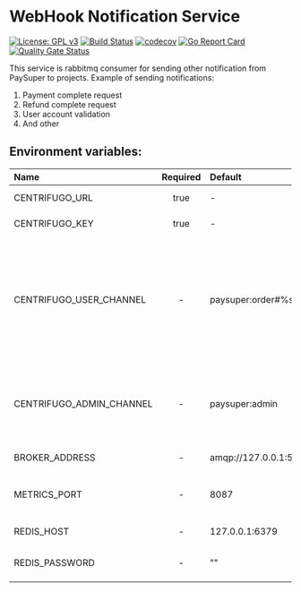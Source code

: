 WebHook Notification Service
====

[![License: GPL v3](https://img.shields.io/badge/License-GPLv3-brightgreen.svg)](https://www.gnu.org/licenses/gpl-3.0)
[![Build Status](https://travis-ci.org/paysuper/paysuper-webhook-notifier.svg?branch=master)](https://travis-ci.org/paysuper/paysuper-webhook-notifier) 
[![codecov](https://codecov.io/gh/paysuper/paysuper-webhook-notifier/branch/master/graph/badge.svg)](https://codecov.io/gh/paysuper/paysuper-webhook-notifier) 
[![Go Report Card](https://goreportcard.com/badge/github.com/paysuper/paysuper-webhook-notifier)](https://goreportcard.com/report/github.com/paysuper/paysuper-webhook-notifier)
[![Quality Gate Status](https://sonarcloud.io/api/project_badges/measure?project=paysuper_paysuper-webhook-notifier&metric=alert_status)](https://sonarcloud.io/dashboard?id=paysuper_paysuper-webhook-notifier)

This service is rabbitmq consumer for sending other notification from PaySuper to projects.
Example of sending notifications:

1. Payment complete request
2. Refund complete request
3. User account validation
4. And other

## Environment variables:

| Name                     | Required | Default               | Description                                                                                                                         |
|:-------------------------|:--------:|:----------------------|:---------------------------------------------------------------------------------------------------------------------|
| CENTRIFUGO_URL           | true     | -                     | Centrifugo host address                                                                                              |
| CENTRIFUGO_KEY           | true     | -                     | Centrifugo API key                                                                                                   |
| CENTRIFUGO_USER_CHANNEL  | -        | paysuper:order#%s     | Name of centrifugo channel to send notifications to users. Placeholder in the end will to change to order identifier |
| CENTRIFUGO_ADMIN_CHANNEL | -        | paysuper:admin        | Name of centrifugo channel to send notifications to administrators                                                   |
| BROKER_ADDRESS           | -        | amqp://127.0.0.1:5672 | RabbitMQ url address                                                                                                 |
| METRICS_PORT             | -        | 8087                  | Http server port for health and metrics request                                                                      |
| REDIS_HOST               | -        | 127.0.0.1:6379        | Redis server host address                                                                                            |
| REDIS_PASSWORD           | -        | ""                    | Password to access to Redis server                                                                                   |
